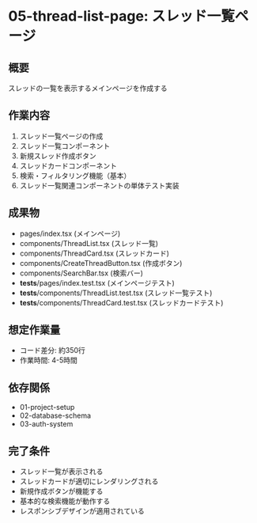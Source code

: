 # 05-thread-list-page: スレッド一覧ページ

## 概要
スレッドの一覧を表示するメインページを作成する

## 作業内容
1. スレッド一覧ページの作成
2. スレッド一覧コンポーネント
3. 新規スレッド作成ボタン
4. スレッドカードコンポーネント
5. 検索・フィルタリング機能（基本）
6. スレッド一覧関連コンポーネントの単体テスト実装

## 成果物
- pages/index.tsx (メインページ)
- components/ThreadList.tsx (スレッド一覧)
- components/ThreadCard.tsx (スレッドカード)
- components/CreateThreadButton.tsx (作成ボタン)
- components/SearchBar.tsx (検索バー)
- __tests__/pages/index.test.tsx (メインページテスト)
- __tests__/components/ThreadList.test.tsx (スレッド一覧テスト)
- __tests__/components/ThreadCard.test.tsx (スレッドカードテスト)

## 想定作業量
- コード差分: 約350行
- 作業時間: 4-5時間

## 依存関係
- 01-project-setup
- 02-database-schema
- 03-auth-system

## 完了条件
- スレッド一覧が表示される
- スレッドカードが適切にレンダリングされる
- 新規作成ボタンが機能する
- 基本的な検索機能が動作する
- レスポンシブデザインが適用されている